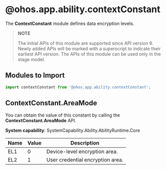# @ohos.app.ability.contextConstant

The **ContextConstant** module defines data encryption levels.

> **NOTE**
> 
> The initial APIs of this module are supported since API version 9. Newly added APIs will be marked with a superscript to indicate their earliest API version.
> The APIs of this module can be used only in the stage model.

## Modules to Import

```ts
import contextConstant from '@ohos.app.ability.contextConstant';
```

## ContextConstant.AreaMode

You can obtain the value of this constant by calling the **ContextConstant.AreaMode** API.

**System capability**: SystemCapability.Ability.AbilityRuntime.Core

| Name| Value| Description| 
| -------- | -------- | -------- |
| EL1 | 0 | Device-level encryption area.| 
| EL2 | 1 | User credential encryption area.| 
